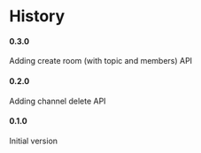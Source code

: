 # History

#### 0.3.0
Adding create room (with topic and members) API

#### 0.2.0
Adding channel delete API

#### 0.1.0
Initial version
